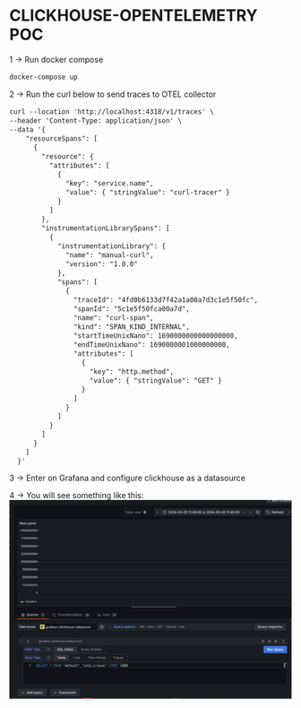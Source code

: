 # CLICKHOUSE-OPENTELEMETRY POC

1 -> Run docker compose
```sh
docker-compose up
```

2 -> Run the curl below to send traces to OTEL collector
```
curl --location 'http://localhost:4318/v1/traces' \
--header 'Content-Type: application/json' \
--data '{
    "resourceSpans": [
      {
        "resource": {
          "attributes": [
            {
              "key": "service.name",
              "value": { "stringValue": "curl-tracer" }
            }
          ]
        },
        "instrumentationLibrarySpans": [
          {
            "instrumentationLibrary": {
              "name": "manual-curl",
              "version": "1.0.0"
            },
            "spans": [
              {
                "traceId": "4fd0b6133d7f42a1a00a7d3c1e5f50fc",
                "spanId": "5c1e5f50fca00a7d",
                "name": "curl-span",
                "kind": "SPAN_KIND_INTERNAL",
                "startTimeUnixNano": 1690000000000000000,
                "endTimeUnixNano": 1690000001000000000,
                "attributes": [
                  {
                    "key": "http.method",
                    "value": { "stringValue": "GET" }
                  }
                ]
              }
            ]
          }
        ]
      }
    ]
  }'
```

3 -> Enter on Grafana and configure clickhouse as a datasource


4 -> You will see something like this:
![clickhouse](./docs/image.png)